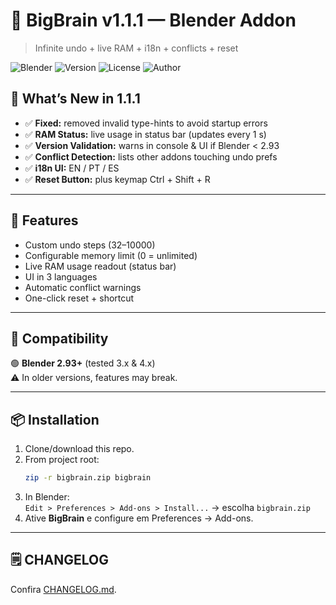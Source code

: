 # 🧠 BigBrain v1.1.1 — Blender Addon  
> Infinite undo + live RAM + i18n + conflicts + reset

![Blender](https://img.shields.io/badge/Blender-2.93%2B-orange?logo=blender)
![Version](https://img.shields.io/badge/version-1.1.1-blue)
![License](https://img.shields.io/badge/license-MIT-green)
![Author](https://img.shields.io/badge/author-github@DctrXD-black)

## 🚀 What’s New in 1.1.1

- ✅ **Fixed:** removed invalid type-hints to avoid startup errors  
- ✅ **RAM Status:** live usage in status bar (updates every 1 s)  
- ✅ **Version Validation:** warns in console & UI if Blender < 2.93  
- ✅ **Conflict Detection:** lists other addons touching undo prefs  
- ✅ **i18n UI:** EN / PT / ES  
- ✅ **Reset Button:** plus keymap Ctrl + Shift + R  

---

## 🧩 Features

- Custom undo steps (32–10000)  
- Configurable memory limit (0 = unlimited)  
- Live RAM usage readout (status bar)  
- UI in 3 languages  
- Automatic conflict warnings  
- One-click reset + shortcut  

---

## 🎯 Compatibility

🟢 **Blender 2.93+** (tested 3.x & 4.x)  
⚠️ In older versions, features may break.

---

## 📦 Installation

1. Clone/download this repo.  
2. From project root:
   ```bash
   zip -r bigbrain.zip bigbrain
   ```
3. In Blender:  
   `Edit > Preferences > Add-ons > Install...` → escolha `bigbrain.zip`  
4. Ative **BigBrain** e configure em Preferences → Add-ons.

---

## 🗒️ CHANGELOG

Confira [CHANGELOG.md](CHANGELOG.md).

